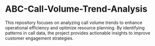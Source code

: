# ABC-Call-Volume-Trend-Analysis
This repository focuses on analyzing call volume trends to enhance operational efficiency and optimize resource planning. By identifying patterns in call data, the project provides actionable insights to  improve customer engagement strategies.
